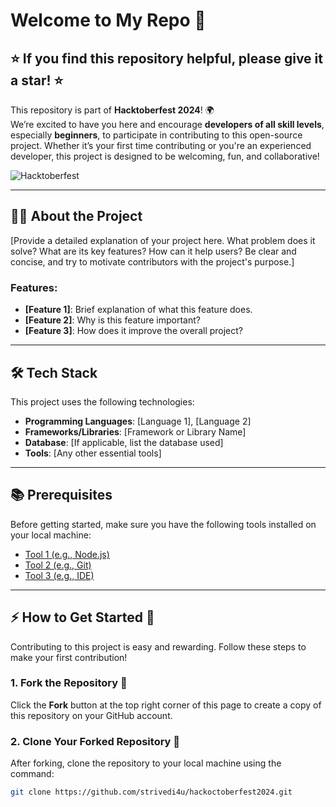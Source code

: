 # Welcome to My Repo 🎉
## ⭐ If you find this repository helpful, please give it a star! ⭐

This repository is part of **Hacktoberfest 2024**! 🌍  
We’re excited to have you here and encourage **developers of all skill levels**, especially **beginners**, to participate in contributing to this open-source project. Whether it’s your first time contributing or you're an experienced developer, this project is designed to be welcoming, fun, and collaborative!

![Hacktoberfest](https://hacktoberfest.digitalocean.com/assets/HF24_social-744d364211aec2b6a28c9fe9688f040b9216680f780b0d8052d20651f6e16bdf.png)

---

## 🧑‍💻 About the Project

[Provide a detailed explanation of your project here. What problem does it solve? What are its key features? How can it help users? Be clear and concise, and try to motivate contributors with the project's purpose.]

### Features:
- **[Feature 1]**: Brief explanation of what this feature does.
- **[Feature 2]**: Why is this feature important?
- **[Feature 3]**: How does it improve the overall project?

---

## 🛠️ Tech Stack

This project uses the following technologies:
- **Programming Languages**: [Language 1], [Language 2]
- **Frameworks/Libraries**: [Framework or Library Name]
- **Database**: [If applicable, list the database used]
- **Tools**: [Any other essential tools]

---

## 📚 Prerequisites

Before getting started, make sure you have the following tools installed on your local machine:

- [Tool 1 (e.g., Node.js)](https://nodejs.org/en/)
- [Tool 2 (e.g., Git)](https://git-scm.com/)
- [Tool 3 (e.g., IDE)](https://code.visualstudio.com/)

---

## ⚡ How to Get Started 🚀

Contributing to this project is easy and rewarding. Follow these steps to make your first contribution!

### 1. Fork the Repository 🍴

Click the **Fork** button at the top right corner of this page to create a copy of this repository on your GitHub account.

### 2. Clone Your Forked Repository 📂

After forking, clone the repository to your local machine using the command:

```bash
git clone https://github.com/strivedi4u/hackoctoberfest2024.git


